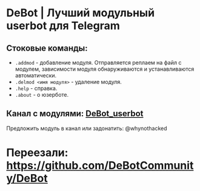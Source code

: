 # DeBot | Лучший модульный userbot для Telegram

## Стоковые команды:
- `.addmod` - добавление модуля. Отправляется реплаем на файл с модулем, зависимости модуля обнаруживаются и устанавливаются автоматически.
- `.delmod <имя модуля>` - удаление модуля.
- `.help` - справка.
- `.about` - о юзерботе.

## Канал с модулями: [DeBot_userbot](https://t.me/DeBot_userbot)
Предложить модуль в канал или задонатить: @whynothacked

# Переезали: https://github.com/DeBotCommunity/DeBot
